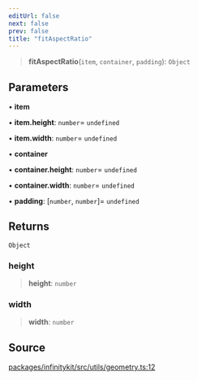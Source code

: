 ```yaml
---
editUrl: false
next: false
prev: false
title: "fitAspectRatio"
---
```


> **fitAspectRatio**(`item`, `container`, `padding`): `Object`

## Parameters

• **item**

• **item\.height**: `number`= `undefined`

• **item\.width**: `number`= `undefined`

• **container**

• **container\.height**: `number`= `undefined`

• **container\.width**: `number`= `undefined`

• **padding**: [`number`, `number`]= `undefined`

## Returns

`Object`

### height

> **height**: `number`

### width

> **width**: `number`

## Source

[packages/infinitykit/src/utils/geometry.ts:12](https://github.com/nodenogg-in/alpha-p2p/blob/fd5f5c9/packages/infinitykit/src/utils/geometry.ts#L12)

